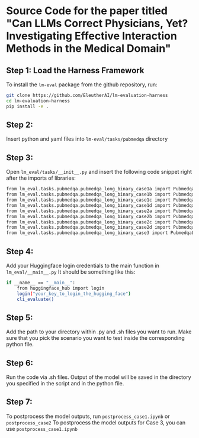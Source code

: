 # Source Code for the paper titled "Can LLMs Correct Physicians, Yet? Investigating Effective Interaction Methods in the Medical Domain"

## Step 1: Load the Harness Framework

To install the `lm-eval` package from the github repository, run:

```bash
git clone https://github.com/EleutherAI/lm-evaluation-harness
cd lm-evaluation-harness
pip install -e .
```

## Step 2: 

Insert python and yaml files into `lm-eval/tasks/pubmedqa` directory

## Step 3: 

Open `lm_eval/tasks/__init__.py` and insert the following code snippet right after the imports of libraries:

```bash
from lm_eval.tasks.pubmedqa.pubmedqa_long_binary_case1a import PubmedqaLongBinaryCase1a
from lm_eval.tasks.pubmedqa.pubmedqa_long_binary_case1b import PubmedqaLongBinaryCase1b
from lm_eval.tasks.pubmedqa.pubmedqa_long_binary_case1c import PubmedqaLongBinaryCase1c
from lm_eval.tasks.pubmedqa.pubmedqa_long_binary_case1d import PubmedqaLongBinaryCase1d
from lm_eval.tasks.pubmedqa.pubmedqa_long_binary_case2a import PubmedqaLongBinaryCase2a
from lm_eval.tasks.pubmedqa.pubmedqa_long_binary_case2b import PubmedqaLongBinaryCase2b
from lm_eval.tasks.pubmedqa.pubmedqa_long_binary_case2c import PubmedqaLongBinaryCase2c
from lm_eval.tasks.pubmedqa.pubmedqa_long_binary_case2d import PubmedqaLongBinaryCase2d
from lm_eval.tasks.pubmedqa.pubmedqa_long_binary_case3 import PubmedqaLongBinaryCase3
```

## Step 4:

Add your Huggingface login credentials to the main function in `lm_eval/__main__.py`
It should be something like this:

```bash
if __name__ == "__main__":
    from huggingface_hub import login
    login("your_key_to_login_the_hugging_face")
    cli_evaluate()
```

## Step 5:

Add the path to your directory within .py and .sh files you want to run.
Make sure that you pick the scenario you want to test inside the corresponding python file.

## Step 6:

Run the code via .sh files. Output of the model will be saved in the directory you specified in the script and in the python file.

## Step 7:

To postprocess the model outputs, run `postprocess_case1.ipynb` or `postprocess_case2`
To postprocess the model outputs for Case 3, you can use `postprocess_case1.ipynb`